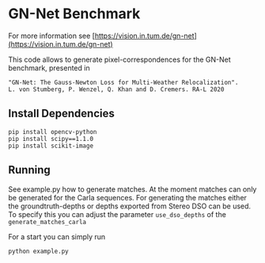 # GN-Net Benchmark 

For more information see
[https://vision.in.tum.de/gn-net](https://vision.in.tum.de/gn-net)

This code allows to generate pixel-correspondences for the GN-Net benchmark, presented in
```
"GN-Net: The Gauss-Newton Loss for Multi-Weather Relocalization".
L. von Stumberg, P. Wenzel, Q. Khan and D. Cremers. RA-L 2020
```
 
 ## Install Dependencies
```
pip install opencv-python
pip install scipy==1.1.0
pip install scikit-image
```

## Running

See example.py how to generate matches. At the moment matches can only be generated for the Carla sequences.
For generating the matches either the groundtruth-depths or depths exported from Stereo DSO can be used. 
To specify this you can adjust the parameter ```use_dso_depths``` of the ```generate_matches_carla```

For a start you can simply run
```
python example.py
```